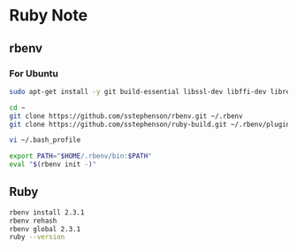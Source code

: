 # Ruby Note

## rbenv
### For Ubuntu
```bash
sudo apt-get install -y git build-essential libssl-dev libffi-dev libreadline-dev

cd ~
git clone https://github.com/sstephenson/rbenv.git ~/.rbenv
git clone https://github.com/sstephenson/ruby-build.git ~/.rbenv/plugins/ruby-build
```

```bash
vi ~/.bash_profile

export PATH="$HOME/.rbenv/bin:$PATH"
eval "$(rbenv init -)"
```

## Ruby
```bash
rbenv install 2.3.1
rbenv rehash
rbenv global 2.3.1
ruby --version
```
